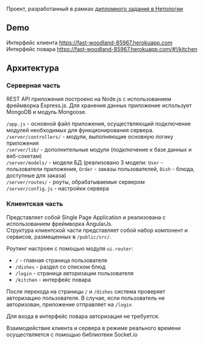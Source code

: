 Проект, разработанный в рамках [дипломного задания в Нетологии](https://bitbucket.org/netology-university/drone-cafe)   

## Demo
Интерфейс клиента https://fast-woodland-85967.herokuapp.com   
Интерфейс повара https://fast-woodland-85967.herokuapp.com/#!/kitchen  
 
## Архитектура
### Серверная часть
REST API приложения построено на Node.js с использованием фреймворка Express.js. Для хранения данных приложение 
использует MongoDB и модуль Mongoose.       

```/app.js``` - основной файл приложения, осуществляющий подключение модулей необходимых для функционирования 
сервера.    
```/server/controllers/``` - модули, выполняющие основную логику приложения   
```/server/lib/``` - дополнительные модули (подключение к базе данных и веб-сокетам)     
```/server/models/``` - модели БД (реализовано 3 модели: ```User``` - пользователи приложения, ```Order``` - заказы 
пользователей, ```Dish``` - блюда, доступные для заказа)   
```/server/routes/``` - роуты, обрабатываемые сервером   
```/server/config.js``` - настройки сервера   

### Клиентская часть
Представляет собой Single Page Application и реализована с использованием фреймворка AngularJs.   
Структура клиентской части представляет собой набор компонент и сервисов, размещенных в ```/public/src/```.   

Роутинг настроен с помощью модуля ```ui.router```:   
- ```/``` - главная страница пользователя   
- ```/dishes``` - раздел со списком блюд   
- ```/login``` - страница авторизации пользователя   
- ```/kitchen``` - интерфейс повара   

После перехода на страницы ```/``` и ```/dishes``` система проверяет авторизацию пользователя. В случае, если 
пользователь не авторизован, приложение отправляет на ```/login```

Для входа в интерфейс повара авторизация не требуется.   

Взаимодействие клиента и сервера в режиме реального времени осуществляется с помощью библиотеки Socket.io 
